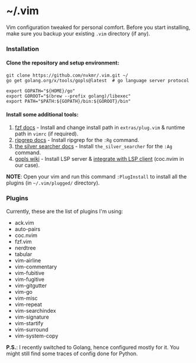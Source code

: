 # ~/.vim

Vim configuration tweaked for personal comfort. Before you start installing, make sure you backup your existing `.vim` directory (if any).

### Installation

#### Clone the repository and setup environment:
```
git clone https://github.com/nvkmr/.vim.git ~/
go get golang.org/x/tools/gopls@latest  # go language server protocol

export GOPATH="${HOME}/go"
export GOROOT="$(brew --prefix golang)/libexec"
export PATH="$PATH:${GOPATH}/bin:${GOROOT}/bin"
```

#### Install some additional tools:

1. [fzf docs](https://github.com/junegunn/fzf#installation) - Install and change install path in `extras/plug.vim` & runtime path in `vimrc` (if required).
2. [ripgrep docs](https://github.com/BurntSushi/ripgrep#installation) - Install ripgrep for the `:Rg` command.
3. [the silver searcher docs](https://github.com/ggreer/the_silver_searcher#the-silver-searcher) - Install `the_silver_searcher` for the `:Ag` command.
3. [gopls wiki](https://github.com/golang/go/wiki/gopls#installation) - Install LSP server & [integrate with LSP client](https://github.com/golang/go/wiki/gopls#integration-with-your-text-editor) (coc.nvim in our case).

**NOTE**: Open your vim and run this command `:PlugInstall` to install all the plugins (in `~/.vim/plugged/` directory).

### Plugins
Currently, these are the list of plugins I'm using:
* ack.vim
* auto-pairs
* coc.nvim
* fzf.vim
* nerdtree
* tabular
* vim-airline
* vim-commentary
* vim-fubitive
* vim-fugitive
* vim-gitgutter
* vim-go
* vim-misc
* vim-repeat
* vim-searchindex
* vim-signature
* vim-startify
* vim-surround
* vim-system-copy

**P.S.**: I recently switched to Golang, hence configured mostly for it. You might still find some traces of config done for Python.

